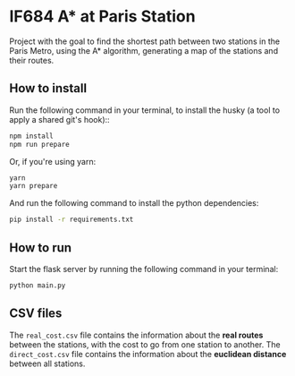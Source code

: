 # IF684 A* at Paris Station
Project with the goal to find the shortest path between two stations in the Paris Metro, using the A* algorithm, generating a map of the stations and their routes.

## How to install

Run the following command in your terminal, to install the husky (a tool to apply a shared git's hook)::

```bash
npm install
npm run prepare
```

Or, if you're using yarn:

```bash
yarn
yarn prepare
```

And run the following command to install the python dependencies:

```bash
pip install -r requirements.txt
```

## How to run

Start the flask server by running the following command in your terminal:
```bash
python main.py
```

## CSV files

The `real_cost.csv` file contains the information about the **real routes** between the stations, with the cost to go from one station to another. The `direct_cost.csv` file contains the information about the **euclidean distance** between all stations.